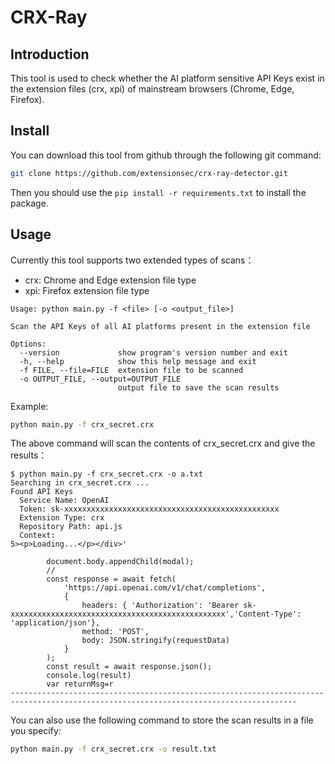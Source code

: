 # CRX-Ray

## Introduction

This tool is used to check whether the AI platform sensitive API Keys exist in the extension files (crx, xpi) of mainstream browsers (Chrome, Edge, Firefox).

## Install

You can download this tool from github through the following git command:

```sh
git clone https://github.com/extensionsec/crx-ray-detector.git
```

Then you should use the `pip install -r requirements.txt` to install the package.

## Usage

Currently this tool supports two extended types of scans：

- crx: Chrome and Edge extension file type
- xpi: Firefox extension file type


```
Usage: python main.py -f <file> [-o <output_file>]

Scan the API Keys of all AI platforms present in the extension file

Options:
  --version             show program's version number and exit
  -h, --help            show this help message and exit
  -f FILE, --file=FILE  extension file to be scanned
  -o OUTPUT_FILE, --output=OUTPUT_FILE
                        output file to save the scan results
```

Example:

```sh
python main.py -f crx_secret.crx
```

The above command will scan the contents of crx_secret.crx and give the results：

```
$ python main.py -f crx_secret.crx -o a.txt
Searching in crx_secret.crx ...
Found API Keys
  Service Name: OpenAI
  Token: sk-xxxxxxxxxxxxxxxxxxxxxxxxxxxxxxxxxxxxxxxxxxxxxxxx
  Extension Type: crx
  Repository Path: api.js
  Context:
5><p>Loading...</p></div>'

        document.body.appendChild(modal);
        //
        const response = await fetch(
            'https://api.openai.com/v1/chat/completions',
            {
                headers: { 'Authorization': 'Bearer sk-xxxxxxxxxxxxxxxxxxxxxxxxxxxxxxxxxxxxxxxxxxxxxxxx','Content-Type': 'application/json'},
                method: 'POST',
                body: JSON.stringify(requestData)
            }
        );
        const result = await response.json();
        console.log(result)
        var returnMsg=r
--------------------------------------------------------------------------------------------------------------------------------------
```

You can also use the following command to store the scan results in a file you specify:

```sh
python main.py -f crx_secret.crx -o result.txt
```

